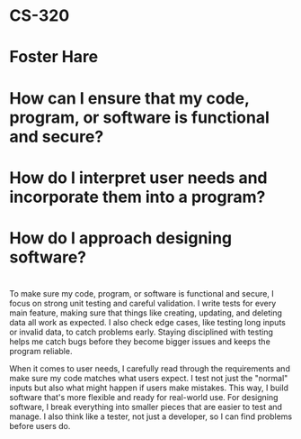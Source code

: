 # CS-320
# Foster Hare
#
# How can I ensure that my code, program, or software is functional and secure?
# How do I interpret user needs and incorporate them into a program?
# How do I approach designing software?
#
To make sure my code, program, or software is functional and secure, I focus on strong unit testing and careful validation. I write tests for every main feature, making sure that things like creating, updating, and deleting data all work as expected. I also check edge cases, like testing long inputs or invalid data, to catch problems early. Staying disciplined with testing helps me catch bugs before they become bigger issues and keeps the program reliable.

When it comes to user needs, I carefully read through the requirements and make sure my code matches what users expect. I test not just the "normal" inputs but also what might happen if users make mistakes. This way, I build software that's more flexible and ready for real-world use. For designing software, I break everything into smaller pieces that are easier to test and manage. I also think like a tester, not just a developer, so I can find problems before users do.
